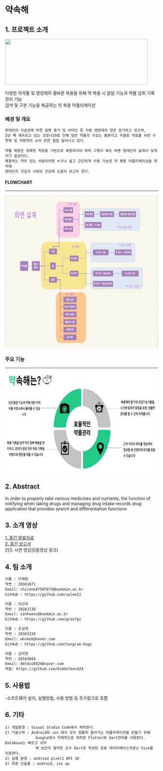 
# 약속해 

## 1. 프로젝트 소개

<img src = "https://user-images.githubusercontent.com/90044681/159125938-5b229b48-0323-4d20-adb4-e14e319deb6e.png" width="470px" height="150px">

다양한 의약품 및 영양제의 올바른 복용을 위해 약 복용 시 알림 기능과 약물 섭취 기록 관리 기능<br> 검색 및 구분 기능을 제공하는 약 복용 어플리케이션
 
### 배경 및 개요
    
    현대인의 식습관에 따른 질병 증가 및 비타민 등 각종 영양제의 양은 증가하고 있으며,
    2년 째 계속되고 있는 코로나19로 인해 일반 약들의 수요는 물론이고 우울증 치료를 위한 수면제 및 처방약의 소비 또한 점점 늘어나고 있다. 
    
    약물 복용은 정확한 처방을 기반으로 복용되어야 하며 그렇다 해도 바쁜 현대인의 삶에서 잊혀지기 쉽상이다. 
    복용하는 약이 있는 사람이라면 누구나 쉽고 간단하게 사용 가능한 약 복용 어플리케이션을 제작해
    현대인의 건강과 사회의 건강에 도움이 되고자 한다. 

#### FLOWCHART
<hr>
<img src = "img/약속해 - 화면 설계.png" width="800px" height="500px">


### 주요 기능
<hr>
<img src = "img/약속해 - 기능.png" width="800px" height="330px">
   
## 2. Abstract

In order to properly take various medicines and nutrients, the function of notifying when taking drugs and managing drug intake records
drug application that provides search and differentiation functions

## 3. 소개 영상
[1. 중간 발표자료](https://github.com/kookmin-sw/capstone-2022-47/blob/master/docs/%ED%8C%8047-%EC%A4%91%EA%B0%84%EB%B0%9C%ED%91%9C%EC%9E%90%EB%A3%8C.pdf)<br>
[2. 중간 보고서](https://github.com/kookmin-sw/capstone-2022-47/blob/master/docs/%ED%8C%8047-%EC%A4%91%EA%B0%84%EB%B3%B4%EA%B3%A0%EC%84%9C.pdf)<br>
[![3. 시연 영상]](동영상 링크)
## 4. 팀 소개

```markdown
이름 : 이채현
학번 : 20161671
Email: chirene47507073@kookmin.ac.kr
GitHub : https://github.com/swlee22
```

```markdown
이름 : 이산하
학번 : 20163138 
Email: sanhaoov@kookmin.ac.kr
GitHub : https://github.com/grasfgs
```


```markdown
이름 : 조성래
학번 : 20163159
Email: whvkek@naver.com
GitHub : https://github.com/Sungrae-kogi
```


```markdown
이름 : 김의연
학번 : 20143044
Email: dmldus0424@naver.com
역할: https://github.com/KimUiYeon424
```


## 5. 사용법

-소프트웨어 설치, 실행방법, 사용 방법 등 추가링크로 포함

## 6. 기타
```
1) 개발환경 : Visual Studio Code에서 제작한다.
2) 기술스택 : Android와 ios 에서 모두 원활히 돌아가는 어플리케이션을 만들기 위해
              Google에서 자체적으로 제작한 Flutter와 dart언어를 사용한다. Database는 빠르고 쉬우
              며 보안이 철저한 순수 Dart로 작성된 로컬 데이터베이스저장소 hive를 이용한다.
3) 실행 환경 : android pixel2 API 30 
4) 최종 산출물 : android, ios ap
```
